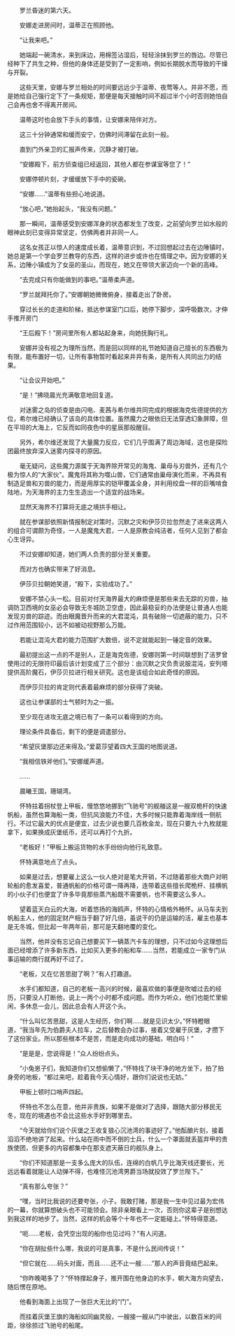 　　罗兰昏迷的第六天。

　　安娜走进房间时，温蒂正在照顾他。

　　“让我来吧。”

　　她端起一碗清水，来到床边，用棉签沾湿后，轻轻涂抹到罗兰的唇边。尽管已经种下了共生之种，但他的身体还是受到了一定影响，例如长期脱水而导致的干燥与开裂。

　　这些天里，安娜与罗兰相处的时间要远远少于温蒂、夜莺等人。并非不愿，而是她给自己强行定下了一条规矩，那便是每天接触时间不超过半个小时否则她怕自己会再也舍不得离开房间。

　　温蒂这时也会放下手头的事情，让安娜来陪伴对方。

　　这三十分钟通常和缓而安宁，仿佛时间滞留在此刻一般。

　　直到门外亲卫的汇报声传来，沉静才被打破。

　　“安娜殿下，前方侦查组已经返回，其他人都在参谋室等您了！”

　　安娜停顿片刻，才缓缓放下手中的瓷碗。

　　“安娜……”温蒂有些担心地说道。

　　“放心吧，”她抬起头，“我没有问题。”

　　那一瞬间，温蒂感受到安娜浑身的状态都发生了改变，之前望向罗兰如水般的眼神此刻已变得异常坚定，仿佛两者并非同一人。

　　这名女孩正以惊人的速度成长着，温蒂意识到，不过回想起过去在边陲镇时，她总是第一个学会罗兰教导的东西，这样的进步或许也在情理之中。因为安娜的关系，边陲小镇成为了女巫的圣山，而现在，她又在带领大家迈向一个新的高峰。

　　“去完成只有你能做到的事吧。”温蒂柔声道。

　　“罗兰就拜托你了。”安娜朝她微微俯身，接着走出了卧房。

　　穿过长长的走道和阶梯，抵达参谋室门口后，她停下脚步，深呼吸数次，才伸手推开房门

　　“王后殿下！”房间里所有人都站起身来，向她抚胸行礼。

　　安娜并没有视之为理所当然，而是回以同样的礼节她知道自己擅长的东西极为有限，能布置好一切，让所有事物暂时看起来井井有条，是所有人共同出力的结果。

　　“让会议开始吧。”

　　“是！”拂晓晨光充满敬意地回复道。

　　对迷雾之岛的侦查是由闪电、麦茜与希尔维共同完成的根据海克佐德提供的方位，希尔维已经确认了该岛的具体位置。虽然魔力之眼依旧无法穿透幻象屏障，但在平坦的大海上，它反而如同夜色中的星辰那般醒目。

　　另外，希尔维还发现了大量魔力反应，它们几乎围满了周边海域，这也是探险团最终放弃深入迷雾内探寻的原因。

　　毫无疑问，这些魔力源属于天海界除开常见的海鬼、巢母与刃兽外，还有几个极为惊人的“大家伙”。魔鬼将其称为噬山兽，它们通常由巢母演化而来，不再具有制造足兽和刃兽的能力，而是用厚实的铠甲覆盖全身，并利用绞盘一样的巨嘴啃食陆地，为天海界的主力生生造出一个适宜的战场来。

　　显然天海界不打算将无底之境拱手相让。

　　就在参谋部依照新情报制定对策时，沉默之灾和伊莎贝拉忽然走了进来这两人的组合可谓颇为奇怪，一人是魔鬼大君，一人是原教会纯洁者，任何人见到了都会心生讶异。

　　不过安娜却知道，她们两人负责的部分至关重要。

　　而对方也确实带来了好消息。

　　伊莎贝拉朝她笑道，“殿下，实验成功了。”

　　安娜不禁心头一松。目前对付天海界最大的麻烦便是那些来去无踪的刃兽，抽调防卫西境的女巫必会导致无冬城防卫空虚，因此最稳妥的办法便是让普通人也能发现刃兽的踪迹。而由眼魔晋升而来的大君混沌，具有破除一切遮蔽的能力，只不过作用范围较小，远不如被动视野那么万能。

　　若能让混沌大君的能力范围扩大数倍，说不定就能起到一锤定音的效果。

　　最初提出这一点的不是别人，正是海克佐德，安娜则第一时间联想到了洁罗曾使用过的无限符印最后该计划变成了三个部分：由沉默之灾负责说服混沌，安列塔提供高阶魔石，伊莎贝拉进行相关研究。这也是该组合如此奇怪的原因。

　　而伊莎贝拉的肯定则代表着最麻烦的部分获得了突破。

　　这也让参谋部的士气顿时为之一振。

　　至少现在进攻无底之境已有了一条可以看得到的方向。

　　理论条件具备后，剩下的便是调遣部分。

　　“希望灰堡那边还来得及。”爱葛莎望着四大王国的地图说道。

　　“我相信铁斧他们。”安娜缓声道。

　　……

　　晨曦王国，珊瑚湾。

　　怀特拄着拐杖登上甲板，慢悠悠地挪到“飞驰号”的舰艏这是一艘双桅杆的快速帆船，虽然也算海船一类，但抗风浪能力不佳，大多时候只能靠着海岸线一侧航行。不过它最大的优点是便宜，过去少说也要几百枚金龙，现在只要九十九枚就能拿下，如果换成灰堡纸币，还可以再打个九折。

　　“老板好！”甲板上搬运货物的水手纷纷向他行礼致意。

　　怀特满意地点了点头。

　　如果是过去，想要雇上这么一伙人绝对是笔大开销，不过随着那些大商户对明轮船的愈发喜爱，普通帆船的价格可谓一降再降，连带着这些擅长爬桅杆、挂横帆的小伙子们也便宜了许多毕竟那些蒸汽船既不需要帆，也不需要这么多人。

　　望着蓝天白云的大海，听着悠扬的海鸥声，怀特的心情格外畅怀。从马车夫到帆船主人，他的固定财产相当于翻了好几倍，虽说干的仍是运输的活，雇主也基本是无冬城，但比起一年两年前，那可是天翻地覆的变化。

　　当然，他并没有忘记自己想要买下一辆蒸汽卡车的理想，只不过如今这理想后面已经增添了许多新东西，比如买入更多的船和车……当然，若能成立一家专门从事运输的商行就再好不过了。

　　“老板，又在忆苦思甜了啊？”有人打趣道。

　　水手们都知道，自己的老板一高兴的时候，最喜欢做的事便是吹嘘过去的经历，只要没人打断他，说上一两个小时都不成问题。而作为听众，他们也能忙里偷闲，多休息一会儿，因此总会有人开这个头。

　　“什么叫忆苦思甜，这是人生经历，你们啊……就是见识太少。”怀特瞪眼道，“我当年先为伯爵夫人拉车，之后替教会办过事，接着又受雇于灰堡，才攒下了这份家业。所以那些根本不是苦，而是走向成功的基础，明白吗！”

　　“是是是，您说得是！”众人纷纷点头。

　　“小兔崽子们，我知道你们又想偷懒了，”怀特找了块干净的地方坐下，拍了拍身旁的地板，“都过来吧，趁着我今天心情好，跟你们说说也无妨。”

　　甲板上顿时口哨声四起。

　　怀特也不怎么在意，他并非贵族，如果不是做对了选择，跟随大部分移民无冬，现在的境遇也不会比这些水手好到哪里去。

　　“今天就给你们说个灰堡之王收复狼心沉池湾的事迹好了。”他酝酿片刻，接着滔滔不绝地讲了起来。什么站在雨中而不倒的士兵，什么一个罩面就丢盔弃甲的贵族使团，但更多的内容都集中在那支遮天蔽日的舰队身上。

　　“你们不知道那是一支多么庞大的队伍，连绵的白帆几乎比海天线还要长，光远远看着就能让人动弹不得，也难怪沉池湾男爵当场就投效了罗兰陛下。”

　　“真有那么夸张？”

　　“嘿，当时比我说的还要夸张，小子。我敢打赌，那是我一生中见过最为宏伟的一幕，你就算想破头也不可能领会。除非亲眼看上一次，否则你这辈子是别想达到我这样的地步了。当然，这样的机会等个十年也不一定能碰上。”怀特得意道。

　　“呃……老板，会凭空出现的船你也见过吗？”有人问道。

　　“你在胡扯些什么哪，我说的可是真事，不是什么民间传说！”

　　“但它就在……码头对面，而且……还不止一艘……”那人的声音竟结巴起来。

　　“你昨晚喝多了？”怀特撑起身子，推开围在他身边的水手，朝大海方向望去，随后愣在原地。

　　他看到海面上出现了一张巨大无比的“门”。

　　而挂着灰堡王旗的海船如同幽灵般，一艘接一艘从门中驶出，以数百米的间距，徐徐掠过飞驰号的船尾。
